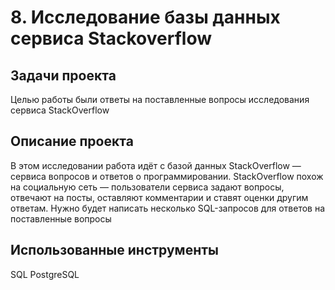 # 8. Исследование базы данных сервиса Stackoverflow
## Задачи проекта
Целью работы были ответы на поставленные вопросы исследования сервиса StackOverflow
## Описание проекта
В этом исследовании работа идёт с базой данных StackOverflow — сервиса вопросов и ответов о программировании. StackOverflow похож на социальную сеть — пользователи сервиса задают вопросы, отвечают на посты, оставляют комментарии и ставят оценки другим ответам. Нужно будет написать несколько SQL-запросов для ответов на поставленные вопросы
## Использованные инструменты
SQL
PostgreSQL
